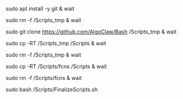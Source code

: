 sudo apt install -y git & wait

sudo rm -f /Scripts_tmp & wait

sudo git clone https://github.com/AlgoClaw/Bash /Scripts_tmp & wait

sudo cp -RT /Scripts_tmp /Scripts & wait

sudo rm -f /Scripts_tmp & wait

sudo cp -RT /Scripts/fcns /Scripts & wait

sudo rm -f /Scripts/fcns & wait

sudo bash /Scripts/FinalizeScripts.sh

